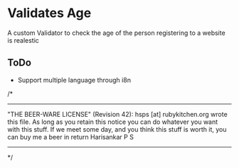 Validates Age
=========

A custom Validator to check the age of the person registering to a website is realestic

ToDo
--------------

* Support multiple language through i8n

/*

----------------------------------------------------------------------------
"THE BEER-WARE LICENSE" (Revision 42):
hsps [at] rubykitchen.org wrote this file. As long as you retain this notice you
can do whatever you want with this stuff. If we meet some day, and you think
this stuff is worth it, you can buy me a beer in return Harisankar P S

----------------------------------------------------------------------------

 */